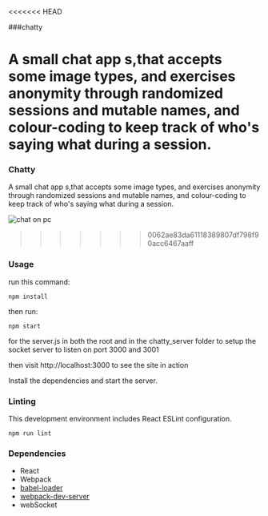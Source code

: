 <<<<<<< HEAD

###chatty


A small chat app s,that accepts some image types, and exercises anonymity through randomized sessions and mutable names, and colour-coding to keep track of who's saying what during a session.
=======
### Chatty


A small chat app s,that accepts some image types, and exercises anonymity through randomized sessions and mutable names, and colour-coding to keep track of who's saying what during a session.

![chat on pc]("/docs/fullscreen-img.jpg")
>>>>>>> 0062ae83da61118389807df798f90acc6467aaff


### Usage

run this command:
```
npm install
```
then run:
```
npm start
```
for the server.js in both the root and in the chatty_server folder to setup the socket server to listen on port 3000 and 3001

then visit http://localhost:3000 to see the site in action

Install the dependencies and start the server.

### Linting

This development environment includes React ESLint configuration.

```
npm run lint
```

### Dependencies

* React
* Webpack
* [babel-loader](https://github.com/babel/babel-loader)
* [webpack-dev-server](https://github.com/webpack/webpack-dev-server)
* webSocket
